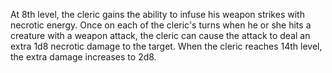 At 8th level, the cleric gains the ability to infuse his weapon strikes with necrotic energy. Once on each of the cleric's turns when he or she hits a creature with a weapon attack, the cleric can cause the attack to deal an extra 1d8 necrotic damage to the target.
When the cleric reaches 14th level, the extra damage increases to 2d8.